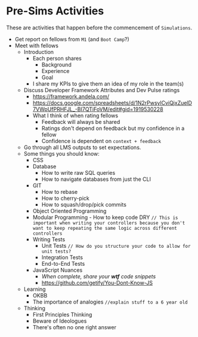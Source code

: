 # Pre-Sims Activities

These are activities that happen before the commencement of `Simulations`.

* Get report on fellows from `M1` (and `Boot Camp`?)
* Meet with fellows
    * Introduction
        * Each person shares
            * Background
            * Experience
            * Goal
        * I share my KPIs to give them an idea of my role in the team(s)
    * Discuss Developer Framework Attributes and Dev Pulse ratings
        * https://framework.andela.com/
        * https://docs.google.com/spreadsheets/d/1N2rPwsylCviQjxZuelD7VWpUfPRHFJL_-BI7QTiFoVM/edit#gid=1919530228
        * What I think of when rating fellows
            * Feedback will always be shared
            * Ratings don't depend on feedback but my confidence in a fellow
            * Confidence is dependent on `context + feedback`
    * Go through all LMS outputs to set expectations.
    * Some things you should know:
        * CSS
        * Database
            * How to write raw SQL queries
            * How to navigate databases from just the CLI
        * GIT
            * How to rebase
            * How to cherry-pick
            * How to squash/drop/pick commits
        * Object Oriented Programming
        * Modular Programming - How to keep code DRY `// This is important when writing your controllers because you don't want to keep repeating the same logic across different controllers`
        * Writing Tests
            * Unit Tests `// How do you structure your code to allow for unit tests?`
            * Integration Tests
            * End-to-End Tests
        * JavaScript Nuances
            * _When complete, share your **wtf** code snippets_
            * https://github.com/getify/You-Dont-Know-JS
    * Learning
        * OKBB
        * The importance of analogies `//explain stuff to a 6 year old`
    * Thinking
        * First Principles Thinking
        * Beware of Ideologues
        * There's often no one right answer
